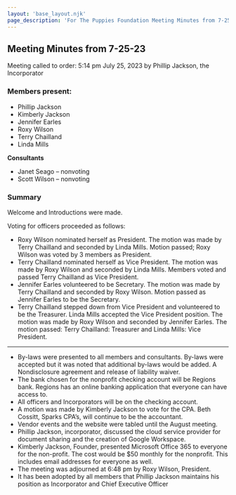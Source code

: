 ```yaml
---
layout: 'base_layout.njk'
page_description: 'For The Puppies Foundation Meeting Minutes from 7-25-23'
---
```

## Meeting Minutes from 7-25-23
Meeting called to order:
5:14 pm July 25, 2023 by Phillip Jackson, the Incorporator

### Members present:
- Phillip Jackson
- Kimberly Jackson
- Jennifer Earles
- Roxy Wilson
- Terry Chailland
- Linda Mills
    
__Consultants__
- Janet Seago – nonvoting
- Scott Wilson – nonvoting
    
### Summary
Welcome and Introductions were made.

Voting for officers proceeded as follows:
- Roxy Wilson nominated herself as President. The motion was made by Terry Chailland and seconded by Linda
Mills. Motion passed; Roxy Wilson was voted by 3 members as President.
- Terry Chailland nominated herself as Vice President. The motion was made by Roxy Wilson and seconded by Linda
Mills. Members voted and passed Terry Chailland as Vice President.
- Jennifer Earles volunteered to be Secretary. The motion was made by Terry Chailland and seconded by Roxy
Wilson. Motion passed as Jennifer Earles to be the Secretary.
- Terry Chailland stepped down from Vice President and volunteered to be the Treasurer. Linda Mills accepted the
Vice President position. The motion was made by Roxy Wilson and seconded by Jennifer Earles. The motion passed:
Terry Chailland: Treasurer and Linda Mills: Vice President.

---

- By-laws were presented to all members and consultants. By-laws were accepted but it was noted that
additional by-laws would be added. A Nondisclosure agreement and release of liability waiver.
- The bank chosen for the nonprofit checking account will be Regions bank. Regions has an online banking application that everyone can have access to.
- All officers and Incorporators will be on the checking account.
- A motion was made by Kimberly Jackson to vote for the CPA. Beth Cossitt, Sparks CPA’s, will continue to be the accountant.
- Vendor events and the website were tabled until the August meeting.
- Phillip Jackson, incorporator, discussed the cloud service provider for document sharing and the creation of Google Workspace.
- Kimberly Jackson, Founder, presented Microsoft Office 365 to everyone for the non-profit. The cost would be $50 monthly for the nonprofit. This includes email addresses for everyone as well.
- The meeting was adjourned at 6:48 pm by Roxy Wilson, President.
- It has been adopted by all members that Phillip Jackson maintains his position as Incorporator and Chief Executive Officer